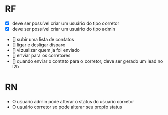 # RF

- [x] deve ser possível criar um usuário do tipo corretor
- [x] deve ser possível criar um usuário do tipo admin
- [] subir uma lista de contatos
- [] ligar e desligar disparo
- [] vizualizar quem ja foi enviado
- [] enviar para os corretores
- [] quando enviar o contato para o corretor, deve ser gerado um lead no l2b


# RN

- O usuario admin pode alterar o status do usuario corretor
- O usuário corretor so pode alterar seu propio status
